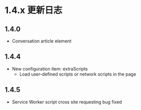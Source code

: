 # 1.4.x 更新日志

## 1.4.0

- Conversation article element

## 1.4.4

- New configuration item: extraScripts
  - Load user-defined scripts or network scripts in the page

## 1.4.5

- Service Worker script cross site requesting bug fixed
